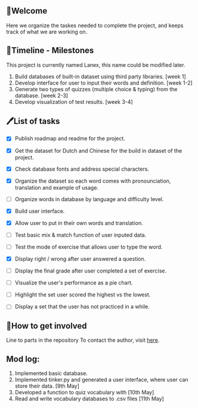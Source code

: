 ## 🌷Welcome

Here we organize the taskes needed to complete the project, and keeps track of what we are working on. 

## 💠Timeline - Milestones
This project is currently named Lanex, this name could be modified later.
1. Build databases of built-in dataset using third party libraries. [week 1]
2. Develop interface for user to input their words and definition. [week 1-2]
4. Generate two types of quizzes (multiple choice & typing) from the database. [week 2-3]
5. Develop visualization of test results. [week 3-4]

 
## 🖊️List of tasks

* [x] Publish roadmap and readme for the project.
* [x] Get the dataset for Dutch and Chinese for the build in dataset of the project.
* [x] Check database fonts and address special characters.
* [x] Organize the dataset so each word comes with pronounciation, translation and example of usage.
* [ ] Organize words in database by language and difficulty level.
* [x] Build user interface.
* [x] Allow user to put in their own words and translation.
* [ ] Test basic mix & match function of user inputed data.
* [ ] Test the mode of exercise that allows user to type the word.
* [x] Display right / wrong after user answered a question.
* [ ] Display the final grade after user completed a set of exercise.
* [ ] Visualize the user's performance as a pie chart.
* [ ] Highlight the set user scored the highest vs the lowest.
* [ ] Display a set that the user has not practiced in a while. 



## 📨How to get involved
Line to parts in the repository
To contact the author, visit [here](https://github.com/XiaoyueLenax/Advanced_Py/blob/main/README.md). 


## Mod log:
1. Implemented basic database.
2. Implemented tinker.py and generated a user interface, where user can store their data. [9th May]
3. Developed a function to quiz vocabulary with [10th May]
4. Read and write vocabulary databases to .csv files [11th May]
